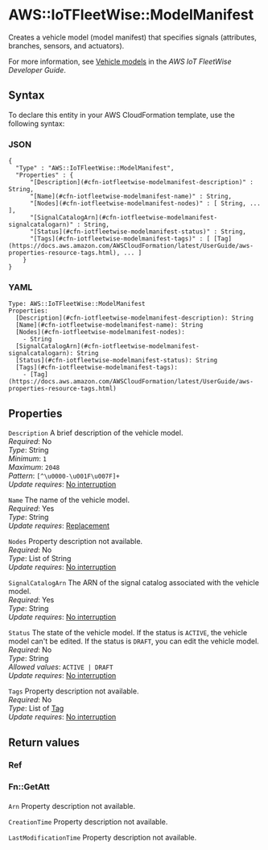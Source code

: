 # AWS::IoTFleetWise::ModelManifest<a name="aws-resource-iotfleetwise-modelmanifest"></a>

Creates a vehicle model \(model manifest\) that specifies signals \(attributes, branches, sensors, and actuators\)\.

For more information, see [Vehicle models](https://docs.aws.amazon.com/iot-fleetwise/latest/developerguide/vehicle-models.html) in the _AWS IoT FleetWise Developer Guide_\.

## Syntax<a name="aws-resource-iotfleetwise-modelmanifest-syntax"></a>

To declare this entity in your AWS CloudFormation template, use the following syntax:

### JSON<a name="aws-resource-iotfleetwise-modelmanifest-syntax.json"></a>

```
{
  "Type" : "AWS::IoTFleetWise::ModelManifest",
  "Properties" : {
      "[Description](#cfn-iotfleetwise-modelmanifest-description)" : String,
      "[Name](#cfn-iotfleetwise-modelmanifest-name)" : String,
      "[Nodes](#cfn-iotfleetwise-modelmanifest-nodes)" : [ String, ... ],
      "[SignalCatalogArn](#cfn-iotfleetwise-modelmanifest-signalcatalogarn)" : String,
      "[Status](#cfn-iotfleetwise-modelmanifest-status)" : String,
      "[Tags](#cfn-iotfleetwise-modelmanifest-tags)" : [ [Tag](https://docs.aws.amazon.com/AWSCloudFormation/latest/UserGuide/aws-properties-resource-tags.html), ... ]
    }
}
```

### YAML<a name="aws-resource-iotfleetwise-modelmanifest-syntax.yaml"></a>

```
Type: AWS::IoTFleetWise::ModelManifest
Properties:
  [Description](#cfn-iotfleetwise-modelmanifest-description): String
  [Name](#cfn-iotfleetwise-modelmanifest-name): String
  [Nodes](#cfn-iotfleetwise-modelmanifest-nodes):
    - String
  [SignalCatalogArn](#cfn-iotfleetwise-modelmanifest-signalcatalogarn): String
  [Status](#cfn-iotfleetwise-modelmanifest-status): String
  [Tags](#cfn-iotfleetwise-modelmanifest-tags):
    - [Tag](https://docs.aws.amazon.com/AWSCloudFormation/latest/UserGuide/aws-properties-resource-tags.html)
```

## Properties<a name="aws-resource-iotfleetwise-modelmanifest-properties"></a>

`Description` <a name="cfn-iotfleetwise-modelmanifest-description"></a>
A brief description of the vehicle model\.  
_Required_: No  
_Type_: String  
_Minimum_: `1`  
_Maximum_: `2048`  
_Pattern_: `[^\u0000-\u001F\u007F]+`  
_Update requires_: [No interruption](https://docs.aws.amazon.com/AWSCloudFormation/latest/UserGuide/using-cfn-updating-stacks-update-behaviors.html#update-no-interrupt)

`Name` <a name="cfn-iotfleetwise-modelmanifest-name"></a>
The name of the vehicle model\.  
_Required_: Yes  
_Type_: String  
_Update requires_: [Replacement](https://docs.aws.amazon.com/AWSCloudFormation/latest/UserGuide/using-cfn-updating-stacks-update-behaviors.html#update-replacement)

`Nodes` <a name="cfn-iotfleetwise-modelmanifest-nodes"></a>
Property description not available\.  
_Required_: No  
_Type_: List of String  
_Update requires_: [No interruption](https://docs.aws.amazon.com/AWSCloudFormation/latest/UserGuide/using-cfn-updating-stacks-update-behaviors.html#update-no-interrupt)

`SignalCatalogArn` <a name="cfn-iotfleetwise-modelmanifest-signalcatalogarn"></a>
The ARN of the signal catalog associated with the vehicle model\.  
_Required_: Yes  
_Type_: String  
_Update requires_: [No interruption](https://docs.aws.amazon.com/AWSCloudFormation/latest/UserGuide/using-cfn-updating-stacks-update-behaviors.html#update-no-interrupt)

`Status` <a name="cfn-iotfleetwise-modelmanifest-status"></a>
The state of the vehicle model\. If the status is `ACTIVE`, the vehicle model can't be edited\. If the status is `DRAFT`, you can edit the vehicle model\.  
_Required_: No  
_Type_: String  
_Allowed values_: `ACTIVE | DRAFT`  
_Update requires_: [No interruption](https://docs.aws.amazon.com/AWSCloudFormation/latest/UserGuide/using-cfn-updating-stacks-update-behaviors.html#update-no-interrupt)

`Tags` <a name="cfn-iotfleetwise-modelmanifest-tags"></a>
Property description not available\.  
_Required_: No  
_Type_: List of [Tag](https://docs.aws.amazon.com/AWSCloudFormation/latest/UserGuide/aws-properties-resource-tags.html)  
_Update requires_: [No interruption](https://docs.aws.amazon.com/AWSCloudFormation/latest/UserGuide/using-cfn-updating-stacks-update-behaviors.html#update-no-interrupt)

## Return values<a name="aws-resource-iotfleetwise-modelmanifest-return-values"></a>

### Ref<a name="aws-resource-iotfleetwise-modelmanifest-return-values-ref"></a>

### Fn::GetAtt<a name="aws-resource-iotfleetwise-modelmanifest-return-values-fn--getatt"></a>

#### <a name="aws-resource-iotfleetwise-modelmanifest-return-values-fn--getatt-fn--getatt"></a>

`Arn` <a name="Arn-fn::getatt"></a>
Property description not available\.

`CreationTime` <a name="CreationTime-fn::getatt"></a>
Property description not available\.

`LastModificationTime` <a name="LastModificationTime-fn::getatt"></a>
Property description not available\.
